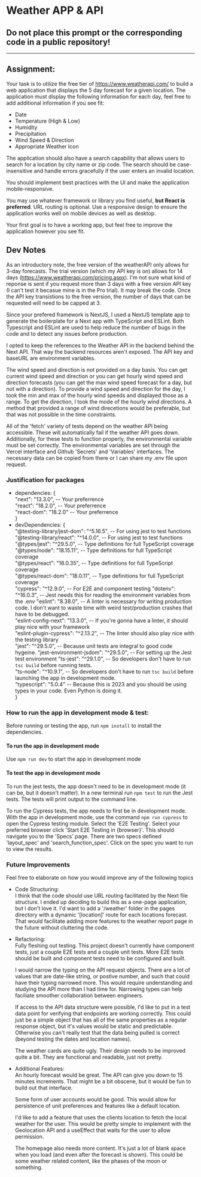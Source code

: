 # Weather APP & API

## Do not place this prompt or the corresponding code in a public repository!

---

## Assignment:

Your task is to utilize the free tier of https://www.weatherapi.com/ to build a web application that displays the 5 day forecast for a given location. The application must display the following information for each day, feel free to add additional information if you see fit:

- Date
- Temperature (High & Low)
- Humidity
- Precipitation
- Wind Speed & Direction
- Appropriate Weather Icon

The application should also have a search capability that allows users to search for a location by city name or zip code. The search should be case-insensitive and handle errors gracefully if the user enters an invalid location.

You should implement best practices with the UI and make the application mobile-responsive.

You may use whatever framework or library you find useful, **but React is preferred**. URL routing is optional. Use a responsive design to ensure the application works well on mobile devices as well as desktop.

Your first goal is to have a working app, but feel free to improve the application however you see fit.

## Dev Notes

As an introductory note, the free version of the weatherAPI only allows for 3-day forecasts. The trial version (which my API key is on) allows for 14 days (https://www.weatherapi.com/pricing.aspx). I'm not sure what kind of reponse is sent if you request more than 3 days with a free version API key (I can't test it becasue mine is in the Pro trial). It may break the code. Once the API key transistions to the free version, the number of days that can be requested will need to be capped at 3.  

Since your prefered framework is NextJS, I used a NextJS template app to generate the boilerplate for a Next app with TypeScript and ESLint. Both Typescript and ESLint are used to help reduce the number of bugs in the code and to detect any issues before production.  

I opted to keep the references to the Weather API in the backend behind the Next API. That way the backend resources aren't exposed. The API key and baseURL are environment variables.  

The wind speed and direction is not provided on a day basis. You can get current wind speed and direction or you can get hourly wind speed and direction forecasts (you can get the max wind speed forecast for a day, but not with a direction). To provide a wind speed and direction for the day, I took the min and max of the hourly wind speeds and displayed those as a range. To get the direction, I took the mode of the hourly wind directions. A method that provided a range of wind direcetions would be preferable, but that was not possible in the time constraints.    

All of the 'fetch' variety of tests depend on the weather API being accessible. These will automatically fail if the weather API goes down. Additionally, for these tests to function properly, the environmental variable must be set correctly. The environmental variables are set through the Vercel interface and Github 'Secrets' and 'Variables' interfaces. The necessary data can be copied from there or I can share my .env file upon request.  

### Justification for packages
- dependencies: {  
"next": "13.3.0", -- Your preferrence  
"react": "18.2.0", -- Your preferrence  
"react-dom": "18.2.0" -- Your preferrence  
}  
- devDependencies: {  
"@testing-library/jest-dom": "^5.16.5", -- For using jest to test functions  
"@testing-library/react": "^14.0.0",  -- For using jest to test functions  
"@types/jest": "^29.5.0", -- Type definitions for full TypeScript coverage   
"@types/node": "18.15.11", -- Type definitions for full TypeScript coverage  
"@types/react": "18.0.35",  -- Type definitions for full TypeScript coverage  
"@types/react-dom": "18.0.11",  -- Type definitions for full TypeScript coverage  
"cypress": "^12.9.0",  -- For E2E and component testing
"dotenv": "^16.0.3", -- Jest needs this for reading the environment variables from the .env
"eslint": "8.38.0", -- A linter is necessary for writing production code. I don't want to waste time with weird test/production crashes that have to be debugged.  
"eslint-config-next": "13.3.0", -- If you're gonna have a linter, it should play nice with your framework   
"eslint-plugin-cypress": "^2.13.2", -- The linter should also play nice with the testing library   
"jest": "^29.5.0", -- Because unit tests are integral to good code hygeine. 
"jest-environment-jsdom": "^29.5.0", -- For setting up the Jest test environment 
"ts-jest": "^29.1.0", -- So developers don't have to run `tsc build` before running tests.  
"ts-node": "^10.9.1", -- So developers don't have to run `tsc build` before launching the app in development mode.  
"typescript": "5.0.4" -- Because this is 2023 and you should be using types in your code. Even Python is doing it.  
}  

### How to run the app in development mode & test:
Before running or testing the app, run `npm install` to install the dependencies.
#### To run the app in development mode
Use `npm run dev` to start the app in development mode
#### To test the app in development mode
To run the jest tests, the app doesn't need to be in development mode (it can be, but it doesn't matter). In a new terminal run `npm test` to run the Jest tests. The tests will print output to the command line.

To run the Cypress tests, the app needs to first be in development mode. With the app in development mode, use the command `npm run cypress` to open the Cypress testing module. Select the 'E2E Testing'. Select your preferred browser click 'Start E2E Testing in {browser}'. This should navigate you to the 'Specs' page. There are two specs defined 'layout_spec' and 'search_function_spec'. Click on the spec you want to run to view the results.

### Future Improvements

Feel free to elaborate on how you would improve any of the following topics

- Code Structuring:  
  I think that the code should use URL routing facilitated by the Next file structure. I ended up deciding to build this as a one-page application, but I don't love it. I'd want to add a '/weather' folder in the pages directory with a dynamic '[location]' route for each locations forecast. That would facilitate adding more features to the weather report page in the future without cluttering the code.  

- Refactoring:  
  Fully fleshing out testing. This project doesn't currently have component tests, just a couple E2E tests and a couple unit tests. More E2E tests should be built and component tests need to be configured and built.  

  I would narrow the typing on the API request objects. There are a lot of values that are date-like string, or postive number, and such that could have their typing narrowed more. This would require understanding and studying the API more than I had time for. Narrowing types can help faciliate smoother collaboration between engineers.  

  If access to the API data structure were possible, I'd like to put in a test data point for verifying that endpoints are working correctly. This could just be a simple object that has all of the same properties as a regular response object, but it's values would be static and predictable. Otherwise you can't really test that the data being pulled is correct (beyond testing the dates and location names).  

  The weather cards are quite ugly. Their design needs to be improved quite a bit. They are functional and readable, just not pretty.
   
- Additional Features:  
  An hourly forecast would be great. The API can give you down to 15 minutes increments. That might be a bit obscene, but it would be fun to build out that interface.

  Some form of user accounts would be good. This would allow for persistence of unit preferences and features like a default location.  

  I'd like to add a feature that uses the clients location to fetch the local weather for the user. This would be pretty simple to implement with the Geolocation API and a useEffect that waits for the user to allow permission.

  The homepage also needs more content. It's just a lot of blank space when you load (and even after the forecast is shown). This could be some weather related content, like the phases of the moon or something.  
